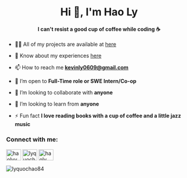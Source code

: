 <h1 align="center">Hi 👋, I'm Hao Ly</h1>
<h4 align="center">I can't resist a good cup of coffee while coding ☕️</h4>

- 👨‍💻 All of my projects are available at [here](https://www.haolyydev.com/)
  
- 📄 Know about my experiences [here](https://github.com/lyquochao84/Hao-Ly-Resume/blob/main/Hao_Ly_Resume.pdf)

- 📫 How to reach me **kevinly0609@gmail.com**

- 🌱 I’m open to **Full-Time role or SWE Intern/Co-op**

- 👯 I’m looking to collaborate with **anyone**
  
- 🤝 I’m looking to learn from **anyone**

- ⚡ Fun fact **I love reading books with a cup of coffee and a little jazz music**


<h3 align="left">Connect with me:</h3>
<p align="left">
<a href="https://linkedin.com/in/haolyy" target="blank"><img align="center" src="https://raw.githubusercontent.com/rahuldkjain/github-profile-readme-generator/master/src/images/icons/Social/linked-in-alt.svg" alt="haolyy" height="30" width="40" /></a>
<a href="https://www.leetcode.com/lyquochao84" target="blank"><img align="center" src="https://raw.githubusercontent.com/rahuldkjain/github-profile-readme-generator/master/src/images/icons/Social/leet-code.svg" alt="lyquochao84" height="30" width="40" /></a>
<a href="https://discord.gg/haoly" target="blank"><img align="center" src="https://raw.githubusercontent.com/rahuldkjain/github-profile-readme-generator/master/src/images/icons/Social/discord.svg" alt="haoly" height="30" width="40" /></a>
</p>

<p align="left"> <img src="https://komarev.com/ghpvc/?username=lyquochao84&label=Profile%20views&color=0e75b6&style=flat" alt="lyquochao84" /> </p>
